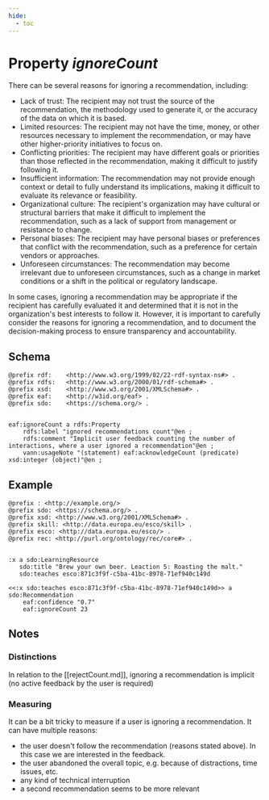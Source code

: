 ```yaml
---
hide:
  - toc
---
```


# Property *ignoreCount*


There can be several reasons for ignoring a recommendation, including:

* Lack of trust: The recipient may not trust the source of the recommendation, the methodology used to generate it, or the accuracy of the data on which it is based.
* Limited resources: The recipient may not have the time, money, or other resources necessary to implement the recommendation, or may have other higher-priority initiatives to focus on.
* Conflicting priorities: The recipient may have different goals or priorities than those reflected in the recommendation, making it difficult to justify following it.
* Insufficient information: The recommendation may not provide enough context or detail to fully understand its implications, making it difficult to evaluate its relevance or feasibility.
* Organizational culture: The recipient's organization may have cultural or structural barriers that make it difficult to implement the recommendation, such as a lack of support from management or resistance to change.
* Personal biases: The recipient may have personal biases or preferences that conflict with the recommendation, such as a preference for certain vendors or approaches.
* Unforeseen circumstances: The recommendation may become irrelevant due to unforeseen circumstances, such as a change in market conditions or a shift in the political or regulatory landscape.

In some cases, ignoring a recommendation may be appropriate if the recipient has carefully evaluated it and determined that it is not in the organization's best interests to follow it. However, it is important to carefully consider the reasons for ignoring a recommendation, and to document the decision-making process to ensure transparency and accountability.

## Schema

````ttl
@prefix rdf:    <http://www.w3.org/1999/02/22-rdf-syntax-ns#> .
@prefix rdfs:   <http://www.w3.org/2000/01/rdf-schema#> .
@prefix xsd:    <http://www.w3.org/2001/XMLSchema#> .
@prefix eaf:    <http://w3id.org/eaf> . 
@prefix sdo:    <https://schema.org/> .


eaf:ignoreCount a rdfs:Property
    rdfs:label "ignored recommendations count"@en ;
    rdfs:comment "Implicit user feedback counting the number of interactions, where a user ignored a recommendation"@en ;
    vann:usageNote "(statement) eaf:acknowledgeCount (predicate) xsd:integer (object)"@en ;

````


## Example

````ttl
@prefix : <http://example.org/>
@prefix sdo: <https://schema.org/> .
@prefix xsd: <http://www.w3.org/2001/XMLSchema#> .
@prefix skill: <http://data.europa.eu/esco/skill> .
@prefix esco: <http://data.europa.eu/esco/> .
@prefix rec: <http://purl.org/ontology/rec/core#> .


:x a sdo:LearningResource
   sdo:title "Brew your own beer. Leaction 5: Roasting the malt."
   sdo:teaches esco:871c3f9f-c5ba-41bc-8978-71ef940c149d

<<:x sdo:teaches esco:871c3f9f-c5ba-41bc-8978-71ef940c149d>> a sdo:Recommendation
    eaf:confidence "0.7"
    eaf:ignoreCount 23

````


## Notes

### Distinctions

In relation to the [[rejectCount.md]], ignoring a recommendation is implicit (no active feedback by the user is required)

### Measuring

It can be a bit tricky to measure if a user is ignoring a recommendation. It can have multiple reasons: 

* the user doesn't follow the recommendation (reasons stated above). In this case we are interested in the feedback. 
* the user abandoned the overall topic, e.g. because of distractions, time issues, etc. 
* any kind of technical interruption
* a second recommendation seems to be more relevant
